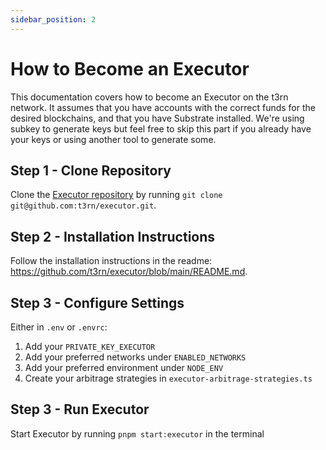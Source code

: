 ```yaml
---
sidebar_position: 2
---
```


# How to Become an Executor

This documentation covers how to become an Executor on the t3rn network. It assumes that you have accounts with the correct funds for the desired blockchains, and that you have Substrate installed. We're using subkey to generate keys but feel free to skip this part if you already have your keys or using another tool to generate some.

## Step 1 - Clone Repository

Clone the [Executor repository](https://github.com/t3rn/executor) by running `git clone git@github.com:t3rn/executor.git`.

## Step 2 - Installation Instructions

Follow the installation instructions in the readme: https://github.com/t3rn/executor/blob/main/README.md.

## Step 3 - Configure Settings

Either in `.env` or `.envrc`:

1. Add your `PRIVATE_KEY_EXECUTOR`
2. Add your preferred networks under `ENABLED_NETWORKS`
3. Add your preferred environment under `NODE_ENV`
4. Create your arbitrage strategies in `executor-arbitrage-strategies.ts`

## Step 3 - Run Executor

Start Executor by running `pnpm start:executor` in the terminal
